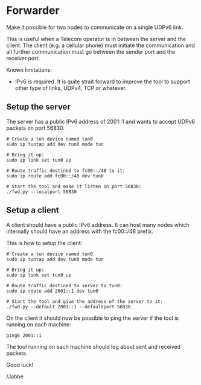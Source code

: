 # Forwarder

Make it possible for two nodes to communicate on a single UDPv6 link.

This is useful when a Telecom operator is in between the server and
the client. The client (e.g. a cellular phone) must initiate the
communication and all further communication must go between the sender
port and the receiver port.

Known limitations:

- IPv6 is required. It is quite strait forward to improve the tool to
  support other type of links, UDPv4, TCP or whatever.

## Setup the server

The server has a public IPv6 address of 2001::1 and wants
to accept UDPv6 packets on port 56830.

```
# Create a tun device named tun0
sudo ip tuntap add dev tun0 mode tun

# Bring it up:
sudo ip link set tun0 up

# Route traffic destined to fc00::/48 to it:
sudo ip route add fc00::/48 dev tun0

# Start the tool and make it listen on port 56830:
./fwd.py --localport 56830 
```

## Setup a client

A client should have a public IPv6 address. It can host many nodes
which internally should have an address with the fc00::/48 prefix.

This is how to setup the client:

```
# Create a tun device named tun0
sudo ip tuntap add dev tun0 mode tun

# Bring it up:
sudo ip link set tun0 up

# Route traffic destined to server to tun0:
sudo ip route add 2001::1 dev tun0

# Start the tool and give the address of the server to it:
./fwd.py --default 2001::1 --defaultport 56830
```

On the client it should now be possible to ping the server if the
tool is running on each machine:

```
ping6 2001::1
```

The tool running on each machine should log about sent and received
packets.

Good luck!

/Jabbe

